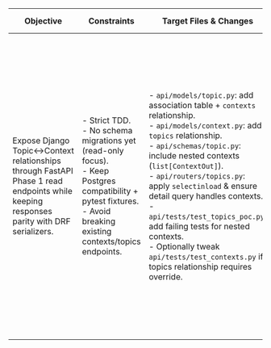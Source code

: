 Objective | Constraints | Target Files & Changes | Test/Validation cases | Steps (1..N) | Rollback | Review Hotspots | Status
--- | --- | --- | --- | --- | --- | --- | ---
Expose Django Topic↔Context relationships through FastAPI Phase 1 read endpoints while keeping responses parity with DRF serializers. | - Strict TDD.<br>- No schema migrations yet (read-only focus).<br>- Keep Postgres compatibility + pytest fixtures.<br>- Avoid breaking existing contexts/topics endpoints. | - `api/models/topic.py`: add association table + `contexts` relationship.<br>- `api/models/context.py`: add `topics` relationship.<br>- `api/schemas/topic.py`: include nested contexts (`list[ContextOut]`).<br>- `api/routers/topics.py`: apply `selectinload` & ensure detail query handles contexts.<br>- `api/tests/test_topics_poc.py`: add failing tests for nested contexts.<br>- Optionally tweak `api/tests/test_contexts.py` if topics relationship requires override. | - New pytest verifying `/api/topics` includes related contexts (list & detail).<br>- Existing tests remain green.<br>- Manual call (optional) to confirm JSON shape. | 1. Extend tests to assert nested contexts in topic list/detail (expect fail).<br>2. Update SQLAlchemy models to define association + relationships.<br>3. Adjust schemas + routers to surface contexts and validate via pytest once PostgreSQL is reachable. | Revert modified files (git checkout) to previous state; association table addition is code-only (no DB change). | - DetachedInstance risk when session closes before serialization.<br>- Ensure `ContextOut` handles nested `items` default immutability.<br>- Watch for circular imports between models. | [x] 1. Add failing tests for topic-context nesting (pytest currently blocked by missing local Postgres).<br>[x] 2. Implement SQLAlchemy relationships & schema changes (models, schemas, routers updated).<br>[x] 3. Ensure router eager loading + test validation once PostgreSQL accessible. (pytest ✅)
